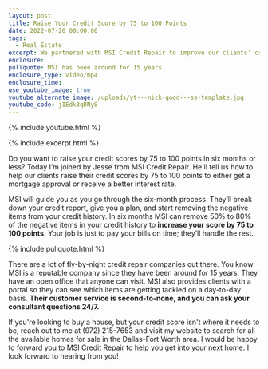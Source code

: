 ```yaml
---
layout: post
title: Raise Your Credit Score by 75 to 100 Points
date: 2022-07-20 00:00:00
tags:
  - Real Estate
excerpt: We partnered with MSI Credit Repair to improve our clients’ credit scores.
enclosure:
pullquote: MSI has been around for 15 years.
enclosure_type: video/mp4
enclosure_time:
use_youtube_image: true
youtube_alternate_image: /uploads/yt---nick-good---ss-template.jpg
youtube_code: jIEdk3qDNy8
---
```

{% include youtube.html %}

{% include excerpt.html %}

Do you want to raise your credit scores by 75 to 100 points in six months or less? Today I’m joined by Jesse from MSI Credit Repair. He'll tell us how to help our clients raise their credit scores by 75 to 100 points to either get a mortgage approval or receive a better interest rate.

MSI will guide you as you go through the six-month process. They’ll break down your credit report, give you a plan, and start removing the negative items from your credit history. In six months MSI can remove 50% to 80% of the negative items in your credit history to **increase your score by 75 to 100 points.** Your job is just to pay your bills on time; they’ll handle the rest.

{% include pullquote.html %}

There are a lot of fly-by-night credit repair companies out there. You know MSI is a reputable company since they have been around for 15 years. They have an open office that anyone can visit. MSI also provides clients with a portal so they can see which items are getting tackled on a day-to-day basis. **Their customer service is second-to-none, and you can ask your consultant questions 24/7.**

If you're looking to buy a house, but your credit score isn't where it needs to be, reach out to me at (972) 215-7653 and visit my website to search for all the available homes for sale in the Dallas-Fort Worth area. I would be happy to forward you to MSI Credit Repair to help you get into your next home. I look forward to hearing from you\!
